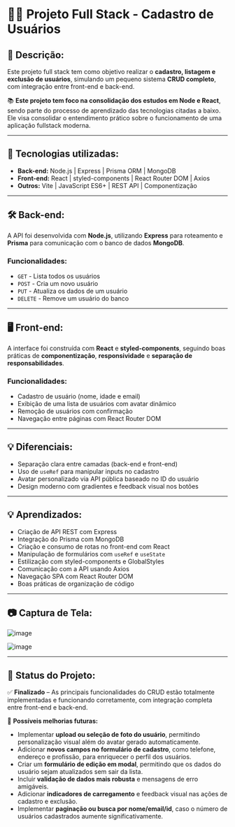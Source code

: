 # 🧑‍💻 Projeto Full Stack - Cadastro de Usuários

## 📌 Descrição:

Este projeto full stack tem como objetivo realizar o **cadastro, listagem e exclusão de usuários**, simulando um pequeno sistema **CRUD completo**, com integração entre front-end e back-end.

📚 **Este projeto tem foco na consolidação dos estudos em Node e React**, sendo parte do processo de aprendizado das tecnologias citadas a baixo. Ele visa consolidar o entendimento prático sobre o funcionamento de uma aplicação fullstack moderna.

---

## 🔧 Tecnologias utilizadas:

- **Back-end:** Node.js | Express | Prisma ORM | MongoDB 
- **Front-end:** React | styled-components | React Router DOM | Axios  
- **Outros:** Vite | JavaScript ES6+ | REST API | Componentização

---

## 🛠️ Back-end:

A API foi desenvolvida com **Node.js**, utilizando **Express** para roteamento e **Prisma** para comunicação com o banco de dados **MongoDB**.

### Funcionalidades:

- `GET` - Lista todos os usuários  
- `POST` - Cria um novo usuário  
- `PUT` - Atualiza os dados de um usuário  
- `DELETE` - Remove um usuário do banco

---

## 🖥️ Front-end:

A interface foi construída com **React** e **styled-components**, seguindo boas práticas de **componentização**, **responsividade** e **separação de responsabilidades**.

### Funcionalidades:

- Cadastro de usuário (nome, idade e email)
- Exibição de uma lista de usuários com avatar dinâmico  
- Remoção de usuários com confirmação  
- Navegação entre páginas com React Router DOM

---

## 💡 Diferenciais:

- Separação clara entre camadas (back-end e front-end)  
- Uso de `useRef` para manipular inputs no cadastro  
- Avatar personalizado via API pública baseado no ID do usuário  
- Design moderno com gradientes e feedback visual nos botões

---

## 💡 Aprendizados:

- Criação de API REST com Express  
- Integração do Prisma com MongoDB  
- Criação e consumo de rotas no front-end com React  
- Manipulação de formulários com `useRef` e `useState`  
- Estilização com styled-components e GlobalStyles  
- Comunicação com a API usando Axios  
- Navegação SPA com React Router DOM  
- Boas práticas de organização de código

---

## 📷 Captura de Tela:

![image](https://github.com/user-attachments/assets/321130a4-6950-490d-a201-d84b349addc4)

![image](https://github.com/user-attachments/assets/14bf2e7f-f001-41dc-b5c7-d02e17e25886)

---

## 📌 Status do Projeto:

✅ **Finalizado** – As principais funcionalidades do CRUD estão totalmente implementadas e funcionando corretamente, com integração completa entre front-end e back-end.

🚧 **Possíveis melhorias futuras:**
- Implementar **upload ou seleção de foto do usuário**, permitindo personalização visual além do avatar gerado automaticamente.
- Adicionar **novos campos no formulário de cadastro**, como telefone, endereço e profissão, para enriquecer o perfil dos usuários.
- Criar um **formulário de edição em modal**, permitindo que os dados do usuário sejam atualizados sem sair da lista.
- Incluir **validação de dados mais robusta** e mensagens de erro amigáveis.
- Adicionar **indicadores de carregamento** e feedback visual nas ações de cadastro e exclusão.
- Implementar **paginação ou busca por nome/email/id**, caso o número de usuários cadastrados aumente significativamente.

